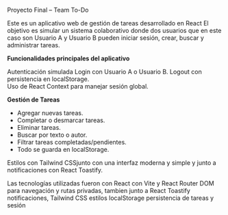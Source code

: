 Proyecto Final – Team To-Do

Este es un aplicativo web de gestión de tareas desarrollado en React
El objetivo es simular un sistema colaborativo donde dos usuarios que en este caso son Usuario A y Usuario B pueden iniciar sesión, crear, buscar y administrar tareas.

 **Funcionalidades principales del aplicativo**

Autenticación simulada Login con Usuario A o Usuario B. Logout con persistencia en localStorage.  
Uso de React Context para manejar sesión global.  

  **Gestión de Tareas**
  - Agregar nuevas tareas.   
  - Completar o desmarcar tareas.  
  - Eliminar tareas.  
  - Buscar por texto o autor.  
  - Filtrar tareas completadas/pendientes.  
  - Todo se guarda en localStorage.

 Estilos con Tailwind CSSjunto con una interfaz moderna y simple y junto a notificaciones con React Toastify.  

Las tecnologías utilizadas fueron con React con Vite y React Router DOM para navegación y rutas privadas, tambien junto a React Toastify notificaciones, Tailwind CSS estilos
localStorage persistencia de tareas y sesión
